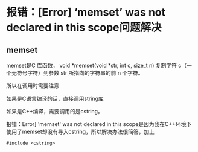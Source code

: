# 报错：[Error] ‘memset’ was not declared in this scope问题解决

## memset

memset是C 库函数， void *memset(void *str, int c, size_t n) 复制字符 c（一个无符号字符）到参数 str 所指向的字符串的前 n 个字符。

所以在调用时需要注意

如果是C语言编译的话，直接调用string库

如果是C++编译，需要调用的是cstring。

报错：Error] 'memset' was not declared in this scope是因为我在C++环境下使用了memset却没有导入cstring，所以解决办法很简答，加上

```
#include <cstring>
```
